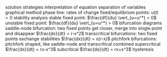 solution strategies
	interpretation of equation
	separation of variables
	graphical method
		phase line: rates of change
	fixed/equilibrium points: $u(t) = 0$
		stability analysis
			stable fixed point: $\frac{df}{du} \vert_{u=u^*} < 0$
			unstable fixed point: $\frac{df}{du} \vert_{u=u^*} > 0$
	bifurcation diagrams
		saddle-node bifurcation: two fixed points get closer, merge into single point and disappear
			$\frac{dx}{dt} = r-x^2$
		transcritical bifurcations: two fixed points exchange stabilities
			$\frac{dx}{dt} = x(r-x)$
		pitchfork bifurcations: pitchfork shaped, like saddle-node and transcritical combined
			supercritical
				$\frac{dx}{dt} = rx-x^3$
			subcritical
				$\frac{dx}{dt} = rx+x^3$
			hysteresis